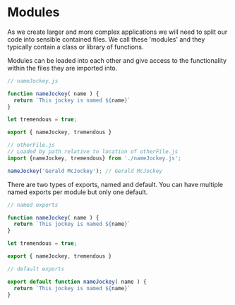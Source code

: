# Modules

As we create larger and more complex applications we will need to split our code into sensible contained files. We call these 'modules' and they typically  contain a class or library of functions. 

Modules can be loaded into each other and give access to the functionality within the files they are imported into.

```javascript
// nameJockey.js

function nameJockey( name ) {
  return `This jockey is named ${name}`
}

let tremendous = true;

export { nameJockey, tremendous }
```

```javascript
// otherFile.js
// Loaded by path relative to location of otherFile.js
import {nameJockey, tremendous} from './nameJockey.js';

nameJockey('Gerald McJockey'); // Gerald McJockey
```

There are two types of exports, named and default. You can have multiple named exports per module but only one default.

```javascript
// named exports

function nameJockey( name ) {
  return `This jockey is named ${name}`
}

let tremendous = true;

export { nameJockey, tremendous }

// default exports

export default function nameJockey( name ) {
  return `This jockey is named ${name}`
}


```

